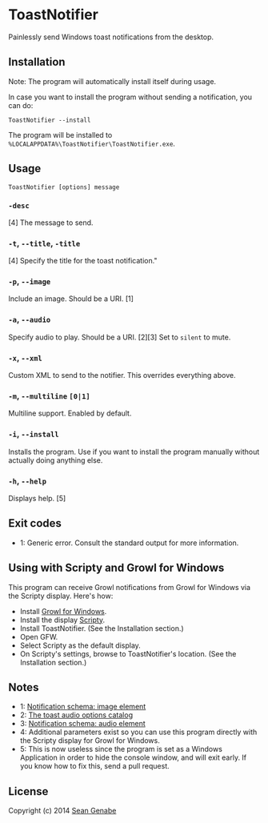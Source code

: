 ﻿# ToastNotifier

Painlessly send Windows toast notifications from the desktop.

## Installation

Note: The program will automatically install itself during usage.

In case you want to install the program without sending a notification, you can do:

```
ToastNotifier --install
```

The program will be installed to `%LOCALAPPDATA%\ToastNotifier\ToastNotifier.exe`.

## Usage

```
ToastNotifier [options] message
```

### `-desc`

[4] The message to send.

### `-t`, `--title`, `-title`

[4] Specify the title for the toast notification."

### `-p`, `--image`

Include an image. Should be a URI. [1]

### `-a`, `--audio`

Specify audio to play. Should be a URI. [2][3] Set to `silent` to mute.

### `-x`, `--xml`

Custom XML to send to the notifier. This overrides everything above.

### `-m`, `--multiline` `[0|1]`

Multiline support. Enabled by default.

### `-i`, `--install`

Installs the program. Use if you want to install the program manually without actually doing anything else.

### `-h`, `--help`

Displays help. [5]

## Exit codes

* 1: Generic error. Consult the standard output for more information.

## Using with Scripty and Growl for Windows

This program can receive Growl notifications from Growl for Windows via the Scripty display. Here's how:
* Install [Growl for Windows](http://www.growlforwindows.com/gfw/).
* Install the display [Scripty](http://www.growlforwindows.com/gfw/displays/scripty).
* Install ToastNotifier. (See the Installation section.)
* Open GFW.
* Select Scripty as the default display.
* On Scripty's settings, browse to ToastNotifier's location. (See the Installation section.)

## Notes

* 1: [Notification schema: image element](http://msdn.microsoft.com/en-us/library/windows/apps/br230844.aspx)
* 2: [The toast audio options catalog](http://msdn.microsoft.com/en-us/library/windows/apps/xaml/hh761492.aspx)
* 3: [Notification schema: audio element](http://msdn.microsoft.com/en-us/library/windows/apps/br230842.aspx)
* 4: Additional parameters exist so you can use this program directly with the Scripty display for Growl for Windows.
* 5: This is now useless since the program is set as a Windows Application in order to hide the console window, and will exit early. If you know how to fix this, send a pull request.

## License

Copyright (c) 2014 [Sean Genabe](https://github.com/s4g6)
